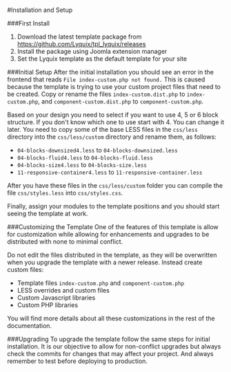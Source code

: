 #Installation and Setup

###First Install
  1. Download the latest template package from https://github.com/Lyquix/tpl_lyquix/releases
  2. Install the package using Joomla extension manager
  3. Set the Lyquix template as the default template for your site

###Initial Setup
After the initial installation you should see an error in the frontend that reads `File index-custom.php not found.` This is caused because the template is trying to use your custom project files that need to be created. Copy or rename the files `index-custom.dist.php` to `index-custom.php`, and `component-custom.dist.php` to `component-custom.php`.

Based on your design you need to select if you want to use 4, 5 or 6 block structure. If you don't know which one to use start with 4. You can change it later. You need to copy some of the base LESS files in the `css/less` directory into the `css/less/custom` directory and rename them, as follows:

  * `04-blocks-downsized4.less` to `04-blocks-downsized.less`
  * `04-blocks-fluid4.less` to `04-blocks-fluid.less`
  * `04-blocks-size4.less` to `04-blocks-size.less`
  * `11-responsive-container4.less` to `11-responsive-container.less`

After you have these files in the `css/less/custom` folder you can compile the file `css/styles.less` into `css/styles.css`.

Finally, assign your modules to the template positions and you should start seeing the template at work.

###Customizing the Template
One of the features of this template is allow for customization while allowing for enhancements and upgrades to be distributed with none to minimal conflict.

Do not edit the files distributed in the template, as they will be overwritten when you upgrade the template with a newer release. Instead create custom files:

  * Template files `index-custom.php` and `component-custom.php`
  * LESS overrides and custom files
  * Custom Javascript libraries
  * Custom PHP libraries

You will find more details about all these customizations in the rest of the documentation.

###Upgrading
To upgrade the template follow the same steps for initial installation. It is our objective to allow for non-conflict upgrades but always check the commits for changes that may affect your project. And always remember to test before deploying to production.


